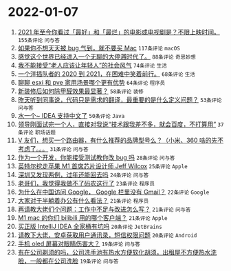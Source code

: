 # 2022-01-07

1. [2021 年至今你看过「最好」和「最烂」的电影或电视剧是？不限上映时间。](https://www.v2ex.com/t/826710) `155条评论` `问与答`
1. [如果你不想天天被 bug 气到，就不要买 Mac](https://www.v2ex.com/t/826753) `117条评论` `macOS`
1. [感觉这个世界已经进入一个无聊的大停滞时代了。](https://www.v2ex.com/t/826801) `88条评论` `奇思妙想`
1. [我不能接受“老人应该让年轻人”的社会风气](https://www.v2ex.com/t/826736) `74条评论` `生活`
1. [一个洋插队者的 2020 到 2021，在困难中笑着前行。](https://www.v2ex.com/t/826718) `68条评论` `生活`
1. [聊聊 esxi 和 pve 家用场景哪个更有优势](https://www.v2ex.com/t/826802) `64条评论` `程序员`
1. [新装修后如何除甲醛效果最显著？](https://www.v2ex.com/t/826770) `58条评论` `装修`
1. [昨天听到同事说，代码只是需求的翻译，最重要的是什么定义问题？](https://www.v2ex.com/t/826728) `53条评论` `问与答`
1. [水一个~ IDEA 支持中文了](https://www.v2ex.com/t/826774) `50条评论` `Java`
1. [领导刚面试完一个人，直接对我说“技术跟我差不多，就会百度，不打算用”](https://www.v2ex.com/t/826861) `37条评论` `职场话题`
1. [V 友们，想买一个路由器，有什么推荐的品牌型号么？（小米、360 啥的先不考虑了。。。](https://www.v2ex.com/t/826813) `31条评论` `问与答`
1. [作为一个开发，你能接受测试教你改 bug 吗](https://www.v2ex.com/t/826909) `28条评论` `问与答`
1. [英特尔挖走苹果 M1 首席芯片设计师 Jeff Wilcox](https://www.v2ex.com/t/826759) `25条评论` `Apple`
1. [深圳又发现两例，过年还能回去吗](https://www.v2ex.com/t/826739) `24条评论` `问与答`
1. [老哥们，我觉得我做不了码农这行了](https://www.v2ex.com/t/826743) `23条评论` `程序员`
1. [为什么在中国访问 Google， Google 栏里没有 Gmail？](https://www.v2ex.com/t/826929) `22条评论` `Google`
1. [大家对于半躺着办公有什么看法？](https://www.v2ex.com/t/826873) `21条评论` `程序员`
1. [再请教大佬们个问题：工作中不足与改进怎么写？](https://www.v2ex.com/t/826842) `21条评论` `问与答`
1. [M1 mac 的你们 bilibili 用的哪个客户端？](https://www.v2ex.com/t/826722) `21条评论` `Apple`
1. [买正版 IntelliJ IDEA 全家桶有坑吗](https://www.v2ex.com/t/826908) `20条评论` `JetBrains`
1. [请教下大佬，安卓获取用户通讯录，短信权限问题](https://www.v2ex.com/t/826804) `20条评论` `Android`
1. [手机 oled 屏幕对眼睛伤害大？](https://www.v2ex.com/t/826730) `19条评论` `问与答`
1. [有在公司剃须的吗，公司洗手池有热水方便软化胡须，出租屋不方便热水洗脸，一般都在公司洗脸](https://www.v2ex.com/t/826720) `19条评论` `问与答`

